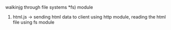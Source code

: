 walkinjg through file systems *fs) module
1. html.js -> sending html data to client using http module, reading the html file using fs module

